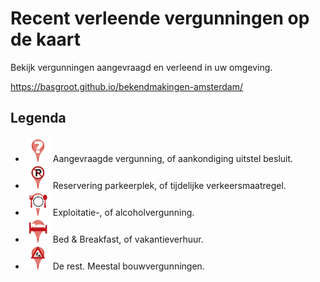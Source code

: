 # Recent verleende vergunningen op de kaart

Bekijk vergunningen aangevraagd en verleend in uw omgeving.

<https://basgroot.github.io/bekendmakingen-amsterdam/>

## Legenda

- <img src="img/aanvraag.svg" alt="Aanvraag" width="40"/> Aangevraagde vergunning, of aankondiging uitstel besluit.
- <img src="img/apv.svg" alt="APV" width="40"/> Reservering parkeerplek, of tijdelijke verkeersmaatregel.
- <img src="img/bar.svg" alt="Exploitatievergunning" width="40"/> Exploitatie-, of alcoholvergunning.
- <img src="img/hotel.svg" alt="Bed and breakfast" width="40"/> Bed & Breakfast, of vakantieverhuur.
- <img src="img/constructie.svg" alt="Aanvraag" width="40"/> De rest. Meestal bouwvergunningen.
